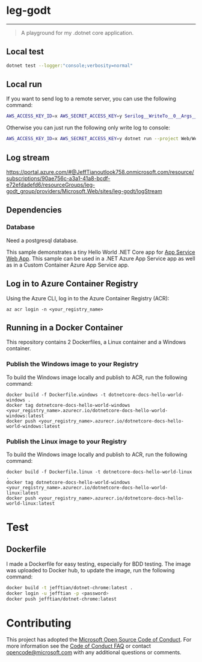 # leg-godt

---

> A playground for my .dotnet core application.

## Local test

```bash
dotnet test --logger:"console;verbosity=normal"
```

## Local run

If you want to send log to a remote server, you can use the following command:

```bash
AWS_ACCESS_KEY_ID=x AWS_SECRET_ACCESS_KEY=y Serilog__WriteTo__0__Args__uri=tls://your-uri-here dotnet run --project Web/Web.csproj --urls "http://*:3002;https://*:3003"
```

Otherwise you can just run the following only write log to console:

```bash
AWS_ACCESS_KEY_ID=x AWS_SECRET_ACCESS_KEY=y dotnet run --project Web/Web.csproj --urls "http://*:3002;https://*:3003"
```

## Log stream

https://portal.azure.com/#@JeffTianoutlook758.onmicrosoft.com/resource/subscriptions/90ae756c-a3a1-41a8-bcdf-e72efdadefd6/resourceGroups/leg-godt_group/providers/Microsoft.Web/sites/leg-godt/logStream

## Dependencies

### Database

Need a postgresql database.

This sample demonstrates a tiny Hello World .NET Core app for [App Service Web App](https://docs.microsoft.com/azure/app-service-web). This sample can be used in a .NET Azure App Service app as well as in a Custom Container Azure App Service app.

## Log in to Azure Container Registry

Using the Azure CLI, log in to the Azure Container Registry (ACR):

```azurecli
az acr login -n <your_registry_name>
```

## Running in a Docker Container

This repository contains 2 Dockerfiles, a Linux container and a Windows container.

### Publish the Windows image to your Registry

To build the Windows image locally and publish to ACR, run the following command:

```docker
docker build -f Dockerfile.windows -t dotnetcore-docs-hello-world-windows . 
docker tag dotnetcore-docs-hello-world-windows <your_registry_name>.azurecr.io/dotnetcore-docs-hello-world-windows:latest
docker push <your_registry_name>.azurecr.io/dotnetcore-docs-hello-world-windows:latest
```

### Publish the Linux image to your Registry

To build the Windows image locally and publish to ACR, run the following command:

```docker
docker build -f Dockerfile.linux -t dotnetcore-docs-hello-world-linux . 
docker tag dotnetcore-docs-hello-world-windows <your_registry_name>.azurecr.io/dotnetcore-docs-hello-world-linux:latest
docker push <your_registry_name>.azurecr.io/dotnetcore-docs-hello-world-linux:latest
```

# Test

## Dockerfile

I made a Dockerfile for easy testing, especially for BDD testing. The image was uploaded to Docker hub, to update the image, run the following command:

```bash
docker build -t jefftian/dotnet-chrome:latest .
docker login -u jefftian -p <password>
docker push jefftian/dotnet-chrome:latest
```

# Contributing

This project has adopted the [Microsoft Open Source Code of Conduct](https://opensource.microsoft.com/codeofconduct/). For more information see the [Code of Conduct FAQ](https://opensource.microsoft.com/codeofconduct/faq/) or contact [opencode@microsoft.com](mailto:opencode@microsoft.com) with any additional questions or comments.
